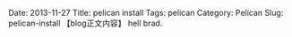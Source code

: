 Date: 2013-11-27
Title: pelican install
Tags: pelican
Category: Pelican
Slug: pelican-install
【blog正文内容】
hell brad.
